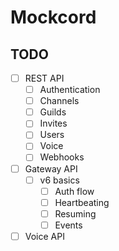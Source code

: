 # Mockcord


## TODO

- [ ] REST API
  - [ ] Authentication
  - [ ] Channels
  - [ ] Guilds
  - [ ] Invites
  - [ ] Users
  - [ ] Voice
  - [ ] Webhooks
- [ ] Gateway API
  - [ ] v6 basics
    - [ ] Auth flow
    - [ ] Heartbeating
    - [ ] Resuming
    - [ ] Events
- [ ] Voice API
